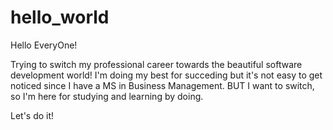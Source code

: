 # hello_world

Hello EveryOne!

Trying to switch my professional career towards the beautiful software development world! 
I'm doing my best for succeding but it's not easy to get noticed since I have a MS in Business Management.
BUT I want to switch, so I'm here for studying and learning by doing.

Let's do it! 

